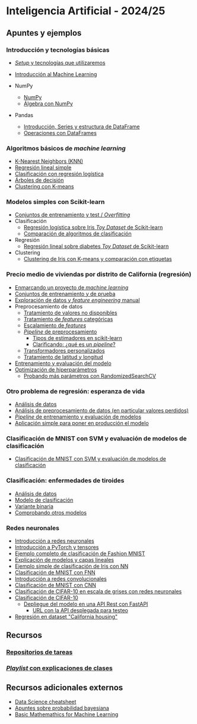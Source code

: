# Inteligencia Artificial - 2024/25

## Apuntes y ejemplos

### Introducción y tecnologías básicas

- [*Setup* y tecnologías que utilizaremos](./setup/setup.md)
- [Introducción al Machine Learning](./intro/intro-ml.md)

- NumPy
  - [NumPy](./numpy/numpy1.ipynb)
  - [Álgebra con NumPy](./numpy/numpy2_algebra.ipynb)

- Pandas
  - [Introducción, Series y estructura de DataFrame](./pandas/pandas1.ipynb)
  - [Operaciones con DataFrames](./pandas/pandas_dataframe_op.ipynb)

### Algoritmos básicos de *machine learning*

- [K-Nearest Neighbors (KNN)](./algoritmos/knn.md)
- [Regresión lineal simple](./algoritmos/regresion_lineal_simple.ipynb)
- [Clasificación con regresión logística](./algoritmos/regresion_logistica.ipynb)
- [Árboles de decisión](./algoritmos/decision_tree.ipynb)
- [Clustering con K-means](./algoritmos/kmeans.ipynb)
  

### Modelos simples con Scikit-learn

- [Conjuntos de entrenamiento y test / *Overfitting*](./algoritmos/regresion_overfitting.ipynb)
- Clasificación
  - [Regresión logística sobre Iris *Toy Dataset* de Scikit-learn](./sklearn/iris_logistic.ipynb)
  - [Comparación de algoritmos de clasificación](./sklearn/iris_comparison_cv.py)
- Regresión
  - [Regresión lineal sobre diabetes *Toy Dataset* de Scikit-learn](./sklearn/diabetes_regression.ipynb)
- Clustering
  - [Clustering de Iris con K-means y comparación con etiquetas](./sklearn/iris_clustering.ipynb)
      
### Precio medio de viviendas por distrito de California (regresión)

- [Enmarcando un proyecto de *machine learning*](./end2end/e2e010_framing.ipynb)
- [Conjuntos de entrenamiento y de prueba](./end2end/e2e020_train_test.ipynb)
- [Exploración de datos y *feature engineering* manual](./end2end/e2e030_eda.ipynb)
- Preprocesamiento de datos
  - [Tratamiento de valores no disponibles](./end2end/e2e041_missing.ipynb)
  - [Tratamiento de *features* categóricas](./end2end/e2e042_categorical.ipynb)
  - [Escalamiento de *features*](./end2end/e2e043_scaling.ipynb)
  - [*Pipeline* de preprocesamiento](./end2end/e2e050_pipelines.ipynb)
    - [Tipos de estimadores en scikit-learn](./sklearn/tipos_estimadores.md)
    - [Clarificando: ¿qué es un *pipeline*?](./sklearn/pipeline_definition.md)
  - [Transformadores personalizados](./end2end/e2e051_custom_transformers.ipynb)
  - [Tratamiento de latitud y longitud](./end2end/e2e060_spatial_clustering.ipynb)
- [Entrenamiento y evaluación del modelo](./end2end/e2e070_model_evaluation.ipynb)
- [Optimización de hiperparámetros](./end2end/e2e080_hyperparameters.ipynb)
  - [Probando más parámetros con RandomizedSearchCV](./end2end/e2e081_hyperparameters_tarea.ipynb)
  

### Otro problema de regresión: esperanza de vida
- [Análisis de datos](./life_expectancy/training/1_framing_eda.ipynb)
- [Análisis de preprocesamiento de datos (en particular valores perdidos)](./life_expectancy/training/2_missing_values.ipynb)
- [*Pipeline* de entrenamiento y evaluación de modelos](./life_expectancy/training/3_pipeline.ipynb)
- [Aplicación simple para poner en producción el modelo](./life_expectancy/production/life_expectancy_app.py)


### Clasificación de MNIST con SVM y evaluación de modelos de clasificación

- [Clasificación de MNIST con SVM y evaluación de modelos de clasificación](./sklearn/mnist_svm_eval.ipynb)

### Clasificación: enfermedades de tiroides

- [Análisis de datos](./thyroid/eda.ipynb)
- [Modelo de clasificación](./thyroid/thyroid.ipynb)
- [Variante binaria](./thyroid/thyroid_binary.ipynb)
- [Comprobando otros modelos](./thyroid/thyroid2.ipynb)

### Redes neuronales
- [Introducción a redes neuronales](./pytorch/neural_networks.md)
- [Introducción a PyTorch y tensores](./pytorch/01_pytorch.ipynb)
- [Ejemplo completo de clasificación de Fashion MNIST](./pytorch/02_FashionMNIST.ipynb)
- [Explicación de modelos y capas lineales](./pytorch/pytorch_models.ipynb)
- [Ejemplo simple de clasificación de Iris con NN](./pytorch/pytorch_iris.ipynb)
- [Clasificación de MNIST con FNN](./pytorch/FNN_MNIST.ipynb)
- [Introducción a redes convolucionales](./pytorch/convoluciones.ipynb)
- [Clasificación de MNIST con CNN](./pytorch/CNN_MNIST.ipynb)
- [Clasificación de CIFAR-10 en escala de grises con redes neuronales](./pytorch/CIFAR10_gray.ipynb)
- [Clasificación de CIFAR-10](./pytorch/CIFAR-10/CIFAR-10.ipynb)
  - [Depliegue del modelo en una API Rest con FastAPI](https://github.com/avidaldo/cifar-10-fastapi)
    - [URL con la API desplegada para testeo](https://cifar-10-fastapi.onrender.com/)
- [Regresión en dataset "California housing"](./end2end/e2e090_neural_network/e2e090_neural_network.ipynb)

## Recursos

### [Repositorios de tareas](https://github.com/orgs/avidaldo-ia24/repositories)

### [*Playlist* con explicaciones de clases](https://www.youtube.com/playlist?list=PLb-SkCRlWLK2B-rrVZ_QOp_27lF6MGcsG)

## Recursos adicionales externos

- [Data Science cheatsheet](data-science-cheatsheet.pdf)
- [Apuntes sobre probabilidad bayesiana](https://github.com/avidaldo/mates_ml)
- [Basic Mathemathics for Machine Learning](https://github.com/hrnbot/Basic-Mathematics-for-Machine-Learning)
